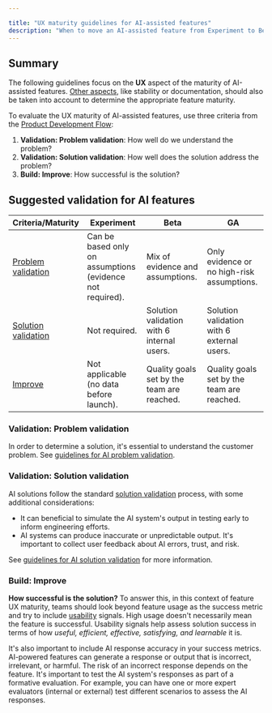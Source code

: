 ```yaml
---

title: "UX maturity guidelines for AI-assisted features"
description: "When to move an AI-assisted feature from Experiment to Beta, and to Generally Available (GA), from a UX perspective."
---
```


## Summary

The following guidelines focus on the **UX** aspect of the maturity of AI-assisted features. [Other aspects][experiment-beta-ga-docs], like stability or documentation, should also be taken into account to determine the appropriate feature maturity.

To evaluate the UX maturity of AI-assisted features, use three criteria from the [Product Development Flow][prod-dev-flow]:

1. **Validation: Problem validation**: How well do we understand the problem?
1. **Validation: Solution validation**: How well does the solution address the problem?
1. **Build: Improve**: How successful is the solution?

## Suggested validation for AI features

| Criteria/Maturity | Experiment | Beta | GA |
|-|-|-|-|
| [Problem validation](#validation-problem-validation) | Can be based only on assumptions (evidence not required). | Mix of evidence and assumptions. | Only evidence or no high-risk assumptions. |
| [Solution validation](#validation-solution-validation) | Not required. | Solution validation with 6 internal users. | Solution validation with 6 external users. |
| [Improve](#build-improve) | Not applicable (no data before launch). | Quality goals set by the team are reached. | Quality goals set by the team are reached. |

### Validation: Problem validation

In order to determine a solution, it's essential to understand the customer problem. See [guidelines for AI problem validation](/handbook/product/ux/ux-research/research-in-the-ai-space/#guideline-1-problem-validation---identify-and-understand-user-needs).

### Validation: Solution validation

AI solutions follow the standard [solution validation](/handbook/product/ux/ux-research/solution-validation-and-methods/) process, with some additional considerations:
* It can beneficial to simulate the AI system's output in testing early to inform engineering efforts.
* AI systems can produce inaccurate or unpredictable output. It's important to collect user feedback about AI errors, trust, and risk.

See [guidelines for AI solution validation](/handbook/product/ux/ux-research/research-in-the-ai-space/#guideline-2-pre-solution-validation---collect-user-feedback-on-your-idea-before-building-anything) for more information.

### Build: Improve

**How successful is the solution?** To answer this, in this context of feature UX maturity, teams should look beyond feature usage as the success metric and try to include [usability](/handbook/product/ux/ux-research/usability-testing/#usability-at-gitlab) signals. High usage doesn't necessarily mean the feature is successful. Usability signals help assess solution success in terms of how _useful, efficient, effective, satisfying, and learnable_ it is.

It's also important to include AI response accuracy in your success metrics. AI-powered features can generate a response or output that is incorrect, irrelevant, or harmful. The risk of an incorrect response depends on the feature. It's important to test the AI system's responses as part of a formative evaluation. For example, you can have one or more expert evaluators (internal or external) test different scenarios to assess the AI responses.

[experiment-beta-ga-docs]: https://docs.gitlab.com/ee/policy/alpha-beta-support.html
[prod-dev-flow]: /handbook/product-development-flow/
